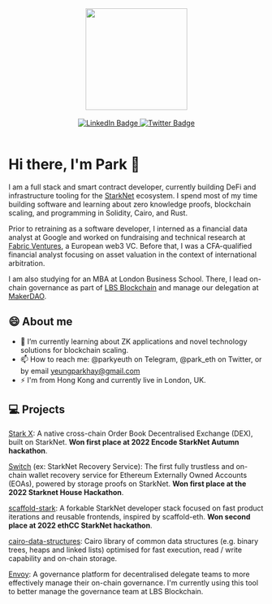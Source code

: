 <div id="header" align="center">
  <img src="https://media.giphy.com/media/3kPDmoWdBpQPNhCnUG/giphy.gif" width="200"/>
  <br><br>
  <div id="badges">
  <a href="https://www.linkedin.com/in/park-yeung/">
    <img src="https://img.shields.io/badge/LinkedIn-blue?style=for-the-badge&logo=linkedin&logoColor=white" alt="LinkedIn Badge"/>
  </a>
  <a href="https://twitter.com/park_eth">
    <img src="https://img.shields.io/badge/Twitter-9cf?style=for-the-badge&logo=twitter&logoColor=black" alt="Twitter Badge"/>
  </a>
</div>
</div>

<br>


# Hi there, I'm Park 👋

I am a full stack and smart contract developer, currently building DeFi and infrastructure tooling for the [StarkNet](https://starknet.io/what-is-starknet/) ecosystem. I spend most of my time building software and learning about zero knowledge proofs, blockchain scaling, and programming in Solidity, Cairo, and Rust.

Prior to retraining as a software developer, I interned as a financial data analyst at Google and worked on fundraising and technical research at [Fabric Ventures](http://fabric.vc), a European web3 VC. Before that, I was a CFA-qualified financial analyst focusing on asset valuation in the context of international arbitration.

I am also studying for an MBA at London Business School. There, I lead on-chain governance as part of [LBS Blockchain](https://lbs-blockchain.com/) and manage our delegation at [MakerDAO](https://makerdao.com/). 

## 😄 About me 

- 🌱 I’m currently learning about ZK applications and novel technology solutions for blockchain scaling.
- 📫 How to reach me: @parkyeuth on Telegram, @park_eth on Twitter, or by email [yeungparkhay@gmail.com](mailto:yeungparkhay@gmail.com)
- ⚡ I'm from Hong Kong and currently live in London, UK.

## 💻 Projects

[Stark X](https://github.com/stark-dex): A native cross-chain Order Book Decentralised Exchange (DEX), built on StarkNet. **Won first place at 2022 Encode StarkNet Autumn hackathon**.

[Switch](https://github.com/switch-recover/switch) (ex: StarkNet Recovery Service): The first fully trustless and on-chain wallet recovery service for Ethereum Externally Owned Accounts (EOAs), powered by storage proofs on StarkNet. **Won first place at the 2022 Starknet House Hackathon**.

[scaffold-stark](https://github.com/parketh/scaffold-stark): A forkable StarkNet developer stack focused on fast product iterations and reusable frontends, inspired by scaffold-eth. **Won second place at 2022 ethCC StarkNet hackathon**.

[cairo-data-structures](https://github.com/parketh/cairo-data-structures): Cairo library of common data structures (e.g. binary trees, heaps and linked lists) optimised for fast execution, read / write capability and on-chain storage. 

[Envoy](https://github.com/parketh/envoy): A governance platform for decentralised delegate teams to more effectively manage their on-chain governance. I'm currently using this tool to better manage the governance team at LBS Blockchain.
